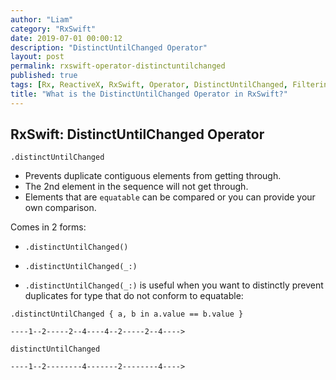 ```yaml
---
author: "Liam"
category: "RxSwift"
date: 2019-07-01 00:00:12
description: "DistinctUntilChanged Operator"
layout: post
permalink: rxswift-operator-distinctuntilchanged
published: true
tags: [Rx, ReactiveX, RxSwift, Operator, DistinctUntilChanged, Filtering]
title: "What is the DistinctUntilChanged Operator in RxSwift?"
---
```


## RxSwift: DistinctUntilChanged Operator

`.distinctUntilChanged`

- Prevents duplicate contiguous elements from getting through.
- The 2nd element in the sequence will not get through.
- Elements that are `equatable` can be compared or you can provide your own comparison.

Comes in 2 forms:

- `.distinctUntilChanged()`
- `.distinctUntilChanged(_:)`

- `.distinctUntilChanged(_:)` is useful when you want to distinctly prevent duplicates for type that do not conform to equatable:

```
.distinctUntilChanged { a, b in a.value == b.value }
```

```
----1--2-----2--4----4--2-----2--4---->

distinctUntilChanged

----1--2--------4-------2--------4---->
```
